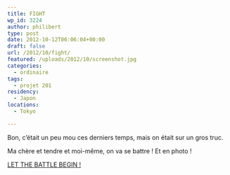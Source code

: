 ```yaml
---
title: FIGHT
wp_id: 3224
author: philibert
type: post
date: 2012-10-12T06:06:04+00:00
draft: false
url: /2012/10/fight/
featured: /uploads/2012/10/screenshot.jpg
categories:
  - ordinaire
tags:
  - projet 201
residency:
  - Japon
locations:
  - Tokyo

---
```

Bon, c&rsquo;était un peu mou ces derniers temps, mais on était sur un gros truc. 

Ma chère et tendre et moi-même, on va se battre ! Et en photo !

<a href="https://pdxnrt.com" title="PDX NRT" target="_blank">LET THE BATTLE BEGIN !</a>